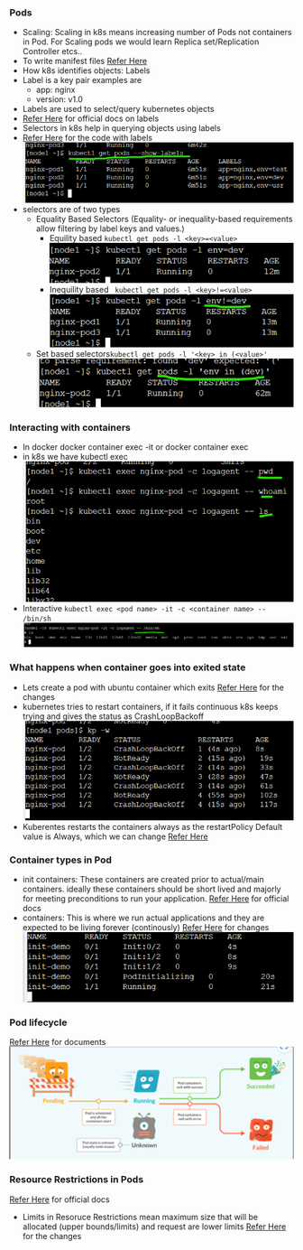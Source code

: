 ### Pods 
* Scaling: Scaling in k8s means increasing number of Pods not containers in Pod. For Scaling pods we would learn Replica set/Replication Controller etcs..
* To write manifest files [Refer Here](https://kubernetes.io/docs/reference/generated/kubernetes-api/v1.28/)
* How k8s identifies objects: Labels
* Label is a key pair examples are
    * app: nginx
    * version: v1.0
* Labels are used to select/query kubernetes objects
* [Refer Here](https://kubernetes.io/docs/concepts/overview/working-with-objects/labels/) for official docs on labels
* Selectors in k8s help in querying objects using labels
* [Refer Here](https://github.com/jagadeesh9666/k8s/commit/5e9973ee223754f52857f4aff58e6240a690477b#diff-d1590d82e06f13a05dc9b42f83585ac90aea08e24debd9ea81f2bb7d3481d877) for the code with labels
![preview](./Images/k3.png)
* selectors are of two types
    * Equality Based Selectors (Equality- or inequality-based requirements allow filtering by label keys and values.)
       * Equility based  `kubectl get pods -l <key>=<value>`
![preview](./Images/k4.png)
       * Inequility based ` kubectl get pods -l <key>!=<value>`
![preview](./Images/k5.png)
    * Set based selectors`kubectl get pods -l '<key> in (<value>'`
![preview](./Images/k6.png)

### Interacting with containers
* In docker docker container exec -it or docker container exec
* in k8s we have kubectl exec
![preview](./Images/k7.png)
* Interactive ` kubectl exec <pod name> -it -c <container name> -- /bin/sh `
![preview](./Images/k8.png)
 ### What happens when container goes into exited state
* Lets create a pod with ubuntu container which exits
[Refer Here](https://github.com/jagadeesh9666/k8s/commit/305fcdb1e94f142ef22afc72830dd5efd426e7ae) for the changes
* kubernetes tries to restart containers, if it fails continuous k8s keeps trying and gives the status as CrashLoopBackoff
![preview](./Images/k9.png)
* Kuberentes restarts the containers always as the restartPolicy Default value is Always, which we can change [Refer Here](https://kubernetes.io/docs/concepts/workloads/pods/pod-lifecycle/#restart-policy)
 ### Container types in Pod
* init containers: These containers are created prior to actual/main containers. ideally these containers should be short lived and majorly for meeting preconditions to run your application. [Refer Here](https://kubernetes.io/docs/concepts/workloads/pods/init-containers/) for official docs
* containers: This is where we run actual applications and they are expected to be living forever (continously)
[Refer Here](https://github.com/jagadeesh9666/k8s/commit/3d7fdb7723dbcb518f983b7954afa7a728838462) for changes
![preview](./Images/k11.png)

### Pod lifecycle
[Refer Here](https://kubernetes.io/docs/concepts/workloads/pods/pod-lifecycle/) for documents
![preview](./Images/k10.png)

 ### Resource Restrictions in Pods
[Refer Here](https://kubernetes.io/docs/concepts/configuration/manage-resources-containers/) for official docs
* Limits in Resoruce Restrictions mean maximum size that will be allocated (upper bounds/limits) and request are lower limits
[Refer Here](https://github.com/jagadeesh9666/k8s/commit/1dafa628703f5a79788c29b11a7d0c46d2d374ad) for the changes


